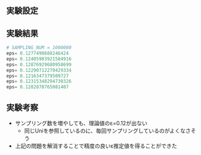 ## 実験設定


## 実験結果
```python
# SAMPLING_NUM = 1000000
eps= 0.1277498688246424
eps= 0.12405983921584916
eps= 0.12876929680958699
eps= 0.12290712270429334
eps= 0.1216347379509727
eps= 0.12315348294730326
eps= 0.1282878765081407
```

## 実験考察
- サンプリング数を増やしても、理論値のε=0.12が出ない
    - 同じUniを参照しているのに、毎回サンプリングしているのがよくなさそう
- 上記の問題を解消することで精度の良いε推定値を得ることができた

